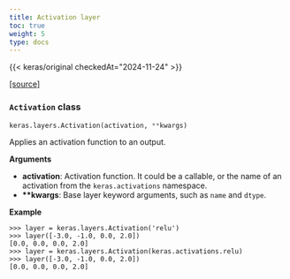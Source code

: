 ```yaml
---
title: Activation layer
toc: true
weight: 5
type: docs
---
```


{{< keras/original checkedAt="2024-11-24" >}}

[\[source\]](https://github.com/keras-team/keras/tree/v3.6.0/keras/src/layers/activations/activation.py#L6)

### `Activation` class

```python
keras.layers.Activation(activation, **kwargs)
```

Applies an activation function to an output.

**Arguments**

- **activation**: Activation function. It could be a callable, or the name of an activation from the `keras.activations` namespace.
- **\*\*kwargs**: Base layer keyword arguments, such as `name` and `dtype`.

**Example**

```console
>>> layer = keras.layers.Activation('relu')
>>> layer([-3.0, -1.0, 0.0, 2.0])
[0.0, 0.0, 0.0, 2.0]
>>> layer = keras.layers.Activation(keras.activations.relu)
>>> layer([-3.0, -1.0, 0.0, 2.0])
[0.0, 0.0, 0.0, 2.0]
```
